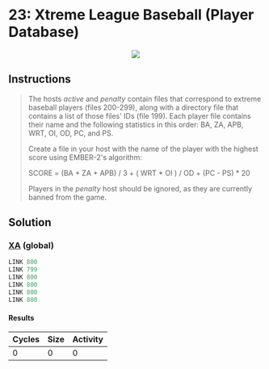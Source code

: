 # 23: Xtreme League Baseball (Player Database)

<div align="center"><img src="EXAPUNKS - Xtreme League Baseball (3916, 53, 1, 2023-07-31-12-24-27).gif" /></div>

## Instructions
> The hosts *active* and *penalty* contain files that correspond to extreme baseball players (files 200-299), along with a directory file that contains a list of those files' IDs (file 199). Each player file contains their name and the following statistics in this order: BA, ZA, APB, WRT, OI, OD, PC, and PS.
> 
> Create a file in your host with the name of the player with the highest score using EMBER-2's algorithm:
> 
> SCORE = (BA + ZA + APB) / 3 + ( WRT \* OI ) / OD + (PC - PS) \* 20
> 
> Players in the *penalty* host should be ignored, as they are currently banned from the game.

## Solution

### [XA](XA.exa) (global)
```asm
LINK 800
LINK 799
LINK 800
LINK 800
LINK 800
LINK 800
```

#### Results
| Cycles | Size | Activity |
|--------|------|----------|
| 0      | 0    | 0        |
